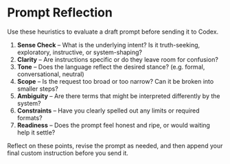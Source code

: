 # Prompt Reflection

Use these heuristics to evaluate a draft prompt before sending it to Codex.

1. **Sense Check** – What is the underlying intent? Is it truth-seeking, exploratory, instructive, or system-shaping?
2. **Clarity** – Are instructions specific or do they leave room for confusion?
3. **Tone** – Does the language reflect the desired stance? (e.g. formal, conversational, neutral)
4. **Scope** – Is the request too broad or too narrow? Can it be broken into smaller steps?
5. **Ambiguity** – Are there terms that might be interpreted differently by the system?
6. **Constraints** – Have you clearly spelled out any limits or required formats?
7. **Readiness** – Does the prompt feel honest and ripe, or would waiting help it settle?

Reflect on these points, revise the prompt as needed, and then append your final custom instruction before you send it.
